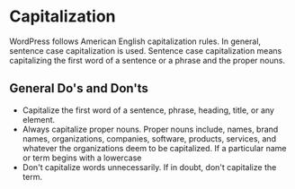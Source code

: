 # Capitalization

WordPress follows American English capitalization rules. In general, sentence case capitalization is used. Sentence case capitalization means capitalizing the first word of a sentence or a phrase and the proper nouns.

## General Do's and Don'ts

- Capitalize the first word of a sentence, phrase, heading, title, or any element.
- Always capitalize proper nouns. Proper nouns include, names, brand names, organizations, companies, software, products, services, and whatever the organizations deem to be capitalized. If a particular name or term begins with a lowercase
- Don't capitalize words unnecessarily. If in doubt, don't capitalize the term.
